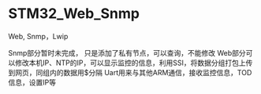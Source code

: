 # STM32_Web_Snmp
Web, Snmp，Lwip

Snmp部分暂时未完成， 只是添加了私有节点，可以查询，不能修改
Web部分可以修改本机IP、NTP的IP，可以显示监控的信息，利用SSI，将数据分组打包上传到网页，同组内的数据用$分隔
Uart用来与其他ARM通信，接收监控信息，TOD信息，设置IP等

